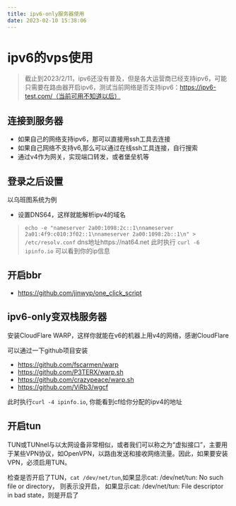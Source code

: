 ```yaml
---
title: ipv6-only服务器使用
date: 2023-02-10 15:38:06
---
```



# ipv6的vps使用

> 截止到2023/2/11，ipv6还没有普及，但是各大运营商已经支持ipv6，可能只需要在路由器开启ipv6，测试当前网络是否支持ipv6：https://ipv6-test.com/（当前可用不知道以后）


## 连接到服务器

* 如果自己的网络支持ipv6，那可以直接用ssh工具去连接
* 如果自己网络不支持v6,那么可以通过在线ssh工具连接，自行搜索
* 通过v4作为网关，实现端口转发，或者堡垒机等

## 登录之后设置

以乌班图系统为例

* 设置DNS64，这样就能解析ipv4的域名
> `echo -e "nameserver 2a00:1098:2c::1\nnameserver 2a01:4f9:c010:3f02::1\nnameserver 2a00:1098:2b::1\n" > /etc/resolv.conf`
> dns地址https://nat64.net
此时执行 `curl -6 ipinfo.io` 可以看到你的ip信息


## 开启bbr

- https://github.com/jinwyp/one_click_script

## ipv6-only变双栈服务器

安装CloudFlare WARP，这样你就能在v6的机器上用v4的网络，感谢CloudFlare

可以通过一下github项目安装

- https://github.com/fscarmen/warp 
- https://github.com/P3TERX/warp.sh
- https://github.com/crazypeace/warp.sh
- https://github.com/ViRb3/wgcf

此时执行`curl -4 ipinfo.io`, 你能看到cf给你分配的ipv4的地址


## 开启tun
TUN或TUNnel与以太网设备非常相似，或者我们可以称之为“虚拟接口”，主要用于某些VPN协议，如OpenVPN，以路由发送和接收网络流量。因此，如果要安装VPN，必须启用TUN。


检查是否开启了TUN，`cat /dev/net/tun`,如果显示cat: /dev/net/tun: No such file or directory， 则表示没开启， 如果显示cat: /dev/net/tun: File descriptor in bad state，则是开启了





























































